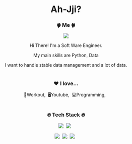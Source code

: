 

<div align="center">
<h1 style="text-align:center">Ah-Jji?</h1>
<h3>🍀 Me 🍀</h3>
<p><a href="https://notitleuntitle.github.io/" target="_blank"><img src="https://img.shields.io/badge/BLOG-EA4AAA?style=flat&logo=GitHub Sponsors&logoColor=white"/></a></p>
<p>Hi There! I'm a Soft Ware Engineer.</p>
<p> My main skills are Python, Data </p>
<p>I want to handle stable data management and a lot of data.</p>
  
#
<h3>❤️ I love...</h3>
<p>💪Workout,&nbsp;&nbsp;🖥Youtube,&nbsp;&nbsp;💻Programming,&nbsp;&nbsp;</p>
  
#
<h3>🔥 Tech Stack 🔥</h3>
<p><img src="https://img.shields.io/badge/JavaScript-gray?style=flat&logo=JavaScript&logoColor=F7DF1E"/>&nbsp;&nbsp;<img src="https://img.shields.io/badge/React-white?style=flat&logo=React&logoColor=61DAFB"/>&nbsp;&nbsp;</p>

<p><img src="https://img.shields.io/badge/Python-white?style=flat&logo=Python&logoColor=#3776AB"/>&nbsp;&nbsp;<img src="https://img.shields.io/badge/c-pink?style=flat&logo=c&logoColor=#A8B9CC"/>&nbsp;&nbsp;<img src="https://img.shields.io/badge/MySQL-f1d8d9?style=flat&logo=MySQL&logoColor=4479A1"/>&nbsp;&nbsp;</p>


</div>

<!-- <img src="https://img.shields.io/badge/HTML5-E34F26?style=flat&logo=html5&logoColor=white"/>&nbsp;&nbsp; -->
<!-- <img src="https://img.shields.io/badge/CSS3-1572B6?style=flat&logo=css3&logoColor=white"/>&nbsp;&nbsp; -->
